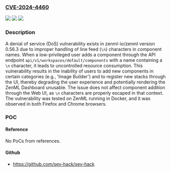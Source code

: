 ### [CVE-2024-4460](https://cve.mitre.org/cgi-bin/cvename.cgi?name=CVE-2024-4460)
![](https://img.shields.io/static/v1?label=Product&message=zenml-io%2Fzenml&color=blue)
![](https://img.shields.io/static/v1?label=Version&message=unspecified%3C%200.57.1%20&color=brighgreen)
![](https://img.shields.io/static/v1?label=Vulnerability&message=CWE-400%20Uncontrolled%20Resource%20Consumption&color=brighgreen)

### Description

A denial of service (DoS) vulnerability exists in zenml-io/zenml version 0.56.3 due to improper handling of line feed (`\n`) characters in component names. When a low-privileged user adds a component through the API endpoint `api/v1/workspaces/default/components` with a name containing a `\n` character, it leads to uncontrolled resource consumption. This vulnerability results in the inability of users to add new components in certain categories (e.g., 'Image Builder') and to register new stacks through the UI, thereby degrading the user experience and potentially rendering the ZenML Dashboard unusable. The issue does not affect component addition through the Web UI, as `\n` characters are properly escaped in that context. The vulnerability was tested on ZenML running in Docker, and it was observed in both Firefox and Chrome browsers.

### POC

#### Reference
No PoCs from references.

#### Github
- https://github.com/sev-hack/sev-hack

